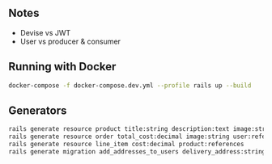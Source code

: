 ## Notes

* Devise vs JWT
* User vs producer & consumer

## Running with Docker

```sh
docker-compose -f docker-compose.dev.yml --profile rails up --build
```

## Generators

```sh
rails generate resource product title:string description:text image:string user:references cost:decimal available:boolean
rails generate resource order total_cost:decimal image:string user:references status:integer
rails generate resource line_item cost:decimal product:references
rails generate migration add_addresses_to_users delivery_address:string billing_address:string
```